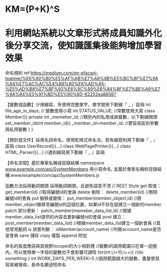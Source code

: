 # KM=(P+K)^S
利用網站系統以文章形式將成員知識外化後分享交流，使知識匯集後能夠增加學習效果
===========================================================================
命名規則 ref:https://medium.com/mr-efacani-teatime/%E6%92%B0%E5%AF%AB%E7%A8%8B%E5%BC%8F%E7%9A%84%E7%AC%AC%E4%B8%80%E6%AD%A5-%E5%AD%B8%E7%BF%92%E6%9C%89%E6%84%8F%E7%BE%A9%E7%9A%84%E5%91%BD%E5%90%8D-62252ea86587

【變數或函數】少用縮寫，多使用完整單字，單字間用下劃線『 _ 』區隔
int file_age_in_days; // 變數使用小寫
int STATUS_VALUE; //常數使用大寫
class Member(){
    private int _memeber_id; //類別內的私用成員變數，以下劃線開頭
    set_member_id(int member_id){
        _member_id=member_id; //更容易區別參數與私用變數
    }
}

【類別或文件】採用名詞命名，使用駝峰式命名法，若有縮寫則用下劃線『 _ 』區隔
class UserRecord(){...}
class WebPagePrinter(){...}
class HTML_Parser(){...} //遇到縮寫用下劃線『 _ 』區隔


【命名空間】基於專案名稱或目錄結構
namespace www.example.com/api/SystemMembers 用小寫命名, 並基於專案名稱和目錄結構:www/example/com/api/SystemMembers.js


函數方法採用動詞開頭
採用動詞開頭，且避免語意不清
// REST Style
get 取值：
get_member(id) //取得編號id的會員
delete 刪除：
delete_member(id) //刪除編號id的會員
put 搬移或替換：
put_member(member_object,id) //將member_object搬移至編號id的這個位置，如果id不存在就建立一個新的member
patch 部分更新：
patch_member(memeber_data_list,id) //根據member_data_list提供的內容去更新編號id的會員
post 建立：
post_member(member_data_list)  //根據member_data_list建立一個新會員
//其他常見動詞
is 狀態判斷：
isMember(account_name) //判斷account_name是否是會員
save 儲存
copy 複製
append 附加

命名的長度應該與其視野(scope)的大小相對應
//變數i的調用範圍只在單一迴圈內，所以使用單一字母的變數也不會影響可讀性
for(int i;i<10;i++){
    //do something
}
int WORK_DAYS_PER_WEEK=5 //調用範圍越大的變數，盡量使其容易被搜尋，長命名勝過短命名